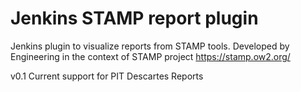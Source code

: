 # Jenkins STAMP report plugin
Jenkins plugin to visualize reports from STAMP tools.
Developed by Engineering in the context of STAMP project
https://stamp.ow2.org/

v0.1
Current support for PIT Descartes Reports